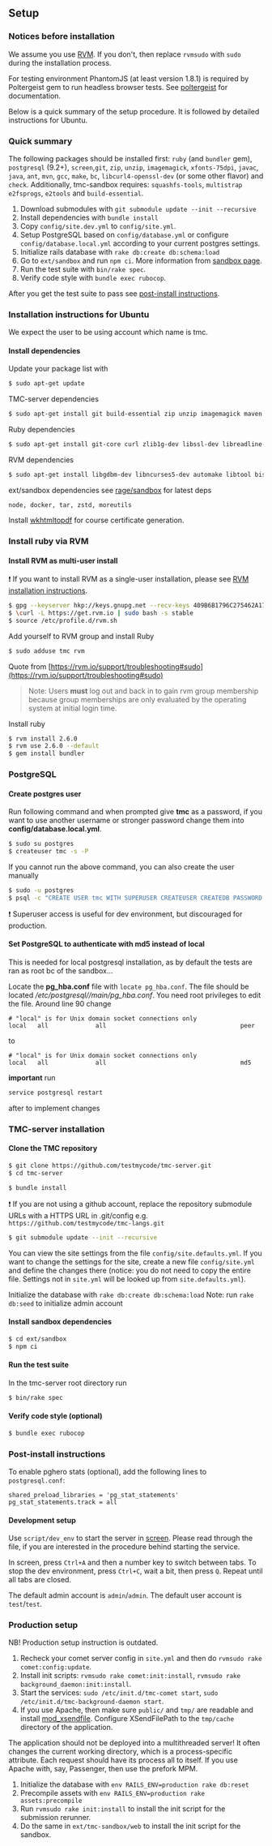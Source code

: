 ## Setup
### Notices before installation

We assume you use [RVM](https://rvm.io/). If you don't, then replace `rvmsudo` with `sudo` during the installation process.

For testing environment PhantomJS (at least version 1.8.1) is required by Poltergeist gem to run headless browser tests. See [poltergeist](https://github.com/teampoltergeist/poltergeist) for documentation.

Below is a quick summary of the setup procedure. It is followed by detailed instructions for Ubuntu.

### Quick summary

The following packages should be installed first: `ruby` (and `bundler` gem), `postgresql` (9.2+), `screen`,`git`, `zip`, `unzip`, `imagemagick`, `xfonts-75dpi`, `javac`, `java`, `ant`, `mvn`, `gcc`, `make`, `bc`, `libcurl4-openssl-dev` (or some other flavor) and `check`. Additionally, tmc-sandbox requires: `squashfs-tools`, `multistrap` `e2fsprogs`, `e2tools` and `build-essential`.

1. Download submodules with `git submodule update --init --recursive`
2. Install dependencies with `bundle install`
3. Copy `config/site.dev.yml` to `config/site.yml`.
4. Setup PostgreSQL based on `config/database.yml` or configure `config/database.local.yml` according to your current postgres settings.
5. Initialize rails database with `rake db:create db:schema:load`
6. Go to `ext/sandbox` and run `npm ci`. More information from [sandbox page](https://github.com/rage/sandbox).
7. Run the test suite with `bin/rake spec`.
8. Verify code style with `bundle exec rubocop`.

After you get the test suite to pass see [post-install instructions](#post-install-instructions).

### Installation instructions for Ubuntu
We expect the user to be using account which name is tmc.

#### Install dependencies

Update your package list with
```bash
$ sudo apt-get update
```

TMC-server dependencies
```bash
$ sudo apt-get install git build-essential zip unzip imagemagick maven make phantomjs bc postgresql postgresql-contrib chrpath libssl-dev libxft-dev libfreetype6 libfreetype6-dev libfontconfig1 libfontconfig1-dev xfonts-75dpi libpq-dev
```
Ruby dependencies
```bash
$ sudo apt-get install git-core curl zlib1g-dev libssl-dev libreadline-dev libyaml-dev libsqlite3-dev sqlite3 libxml2-dev libxslt1-dev libcurl4-openssl-dev
```
RVM dependencies
```bash
$ sudo apt-get install libgdbm-dev libncurses5-dev automake libtool bison libffi-dev
```
ext/sandbox dependencies see [rage/sandbox](https://github.com/rage/sandbox) for latest deps
```
node, docker, tar, zstd, moreutils
```

Install [wkhtmltopdf](https://github.com/pdfkit/PDFKit/wiki/Installing-WKHTMLTOPDF) for course certificate generation.

### Install ruby via RVM
#### Install RVM as multi-user install

:exclamation: If you want to install RVM as a single-user installation, please see [RVM installation instructions](https://rvm.io/rvm/install).

```bash
$ gpg --keyserver hkp://keys.gnupg.net --recv-keys 409B6B1796C275462A1703113804BB82D39DC0E3
$ \curl -L https://get.rvm.io | sudo bash -s stable
$ source /etc/profile.d/rvm.sh
```

Add yourself to RVM group and install Ruby

```bash
$ sudo adduse tmc rvm
```

Quote from [https://rvm.io/support/troubleshooting#sudo](https://rvm.io/support/troubleshooting#sudo)
> Note: Users **must** log out and back in to gain rvm group membership because group memberships are only evaluated by the operating system at initial login time.

Install ruby

```bash
$ rvm install 2.6.0
$ rvm use 2.6.0 --default
$ gem install bundler
```

### PostgreSQL
#### Create postgres user

Run following command and when prompted give **tmc** as a password, if you want to use another username or stronger password change them into **config/database.local.yml**.

```bash
$ sudo su postgres
$ createuser tmc -s -P
```

If you cannot run the above command, you can also create the user manually

```bash
$ sudo -u postgres
$ psql -c "CREATE USER tmc WITH SUPERUSER CREATEUSER CREATEDB PASSWORD 'tmc';"
```
:exclamation: Superuser access is useful for dev environment, but discouraged for production.

#### Set PostgreSQL to authenticate with md5 instead of local

This is needed for local postgresql installation, as by default the tests are ran as root bc of the sandbox...

Locate the **pg_hba.conf** file with `locate pg_hba.conf`. The file should be located */etc/postgresql/<version number>/main/pg_hba.conf*. You need root privileges to edit the file. Around line 90 change
```markup
# "local" is for Unix domain socket connections only
local   all             all                                     peer
```
to
```markup
# "local" is for Unix domain socket connections only
local   all             all                                     md5
```
**important** run
```bash
service postgresql restart
```
after to implement changes

### TMC-server installation
#### Clone the TMC repository

```bash
$ git clone https://github.com/testmycode/tmc-server.git
$ cd tmc-server
```

```bash
$ bundle install
```

:exclamation: If you are not using a github account, replace the repository submodule URLs with a HTTPS URL in .git/config e.g. `https://github.com/testmycode/tmc-langs.git`
```bash
$ git submodule update --init --recursive
```

You can view the site settings from the file `config/site.defaults.yml`. If you want to change the settings for the site, create a new file `config/site.yml` and define the changes there (notice: you do not need to copy the entire file. Settings not in `site.yml` will be looked up from `site.defaults.yml`).

Initialize the database with `rake db:create db:schema:load`
Note: run `rake db:seed` to initialize admin account

#### Install sandbox dependencies

```bash
$ cd ext/sandbox
$ npm ci
```

#### Run the test suite
In the tmc-server root directory run
```bash
$ bin/rake spec
```

#### Verify code style (optional)

```bash
$ bundle exec rubocop
```

### Post-install instructions

To enable pghero stats (optional), add the following lines to `postgresql.conf`:
```markup
shared_preload_libraries = 'pg_stat_statements'
pg_stat_statements.track = all
```

#### Development setup
Use `script/dev_env` to start the server in [screen](http://www.gnu.org/software/screen/). Please read through the file, if you are interested in the procedure behind starting the service.

In screen, press `Ctrl+A` and then a number key to switch between tabs. To stop the dev environment, press `Ctrl+C`, wait a bit, then press `Q`. Repeat until all tabs are closed.

The default admin account is `admin`/`admin`.
The default user account is `test`/`test`.

### Production setup

NB! Production setup instruction is outdated.

1. Recheck your comet server config in `site.yml` and then do `rvmsudo rake comet:config:update`.
2. Install init scripts: `rvmsudo rake comet:init:install`, `rvmsudo rake background_daemon:init:install`.
3. Start the services: `sudo /etc/init.d/tmc-comet start`, `sudo /etc/init.d/tmc-background-daemon start`.
4. If you use Apache, then make sure `public/` and `tmp/` are readable and install [mod_xsendfile](https://tn123.org/mod_xsendfile/). Configure XSendFilePath to the `tmp/cache` directory of the application.

The application should not be deployed into a multithreaded server! It often changes the current working directory, which is a process-specific attribute. Each request should have its process all to itself. If you use Apache with, say, Passenger, then use the prefork MPM.

1. Initialize the database with `env RAILS_ENV=production rake db:reset`
2. Precompile assets with `env RAILS_ENV=production rake assets:precompile`
3. Run `rvmsudo rake init:install` to install the init script for the submission rerunner.
4. Do the same in `ext/tmc-sandbox/web` to install the init script for the sandbox.
